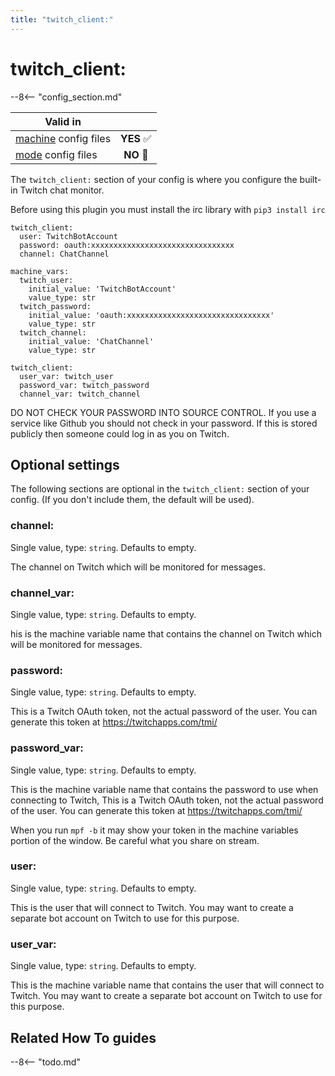 ```yaml
---
title: "twitch_client:"
---
```


# twitch_client:


--8<-- "config_section.md"

| Valid in | |
|-----|:----:|
|[machine](instructions/machine_config.md) config files |**YES** :white_check_mark:|
|[mode](instructions/mode_config.md) config files|**NO** :no_entry_sign:|

The `twitch_client:` section of your config is where you configure the
built-in Twitch chat monitor.

Before using this plugin you must install the irc library with
`pip3 install irc`

``` mpf-config
twitch_client:
  user: TwitchBotAccount
  password: oauth:xxxxxxxxxxxxxxxxxxxxxxxxxxxxxxxx
  channel: ChatChannel
```

``` mpf-config
machine_vars:
  twitch_user:
    initial_value: 'TwitchBotAccount'
    value_type: str
  twitch_password:
    initial_value: 'oauth:xxxxxxxxxxxxxxxxxxxxxxxxxxxxxxxx'
    value_type: str
  twitch_channel:
    initial_value: 'ChatChannel'
    value_type: str

twitch_client:
  user_var: twitch_user
  password_var: twitch_password
  channel_var: twitch_channel
```

DO NOT CHECK YOUR PASSWORD INTO SOURCE CONTROL. If you use a service
like Github you should not check in your password. If this is stored
publicly then someone could log in as you on Twitch.

## Optional settings

The following sections are optional in the `twitch_client:` section of
your config. (If you don't include them, the default will be used).

### channel:

Single value, type: `string`. Defaults to empty.

The channel on Twitch which will be monitored for messages.

### channel_var:

Single value, type: `string`. Defaults to empty.

his is the machine variable name that contains the channel on Twitch
which will be monitored for messages.

### password:

Single value, type: `string`. Defaults to empty.

This is a Twitch OAuth token, not the actual password of the user. You
can generate this token at <https://twitchapps.com/tmi/>

### password_var:

Single value, type: `string`. Defaults to empty.

This is the machine variable name that contains the password to use when
connecting to Twitch, This is a Twitch OAuth token, not the actual
password of the user. You can generate this token at
<https://twitchapps.com/tmi/>

When you run `mpf -b` it may show your token in the machine variables
portion of the window. Be careful what you share on stream.

### user:

Single value, type: `string`. Defaults to empty.

This is the user that will connect to Twitch. You may want to create a
separate bot account on Twitch to use for this purpose.

### user_var:

Single value, type: `string`. Defaults to empty.

This is the machine variable name that contains the user that will
connect to Twitch. You may want to create a separate bot account on
Twitch to use for this purpose.

## Related How To guides

--8<-- "todo.md"

